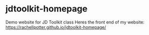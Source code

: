 # jdtoolkit-homepage
Demo website for JD Toolkit class
Heres the front end of my website: https://rachellpotter.github.io/jdtoolkit-homepage/
